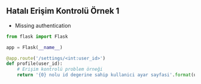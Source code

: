 ## Hatalı Erişim Kontrolü Örnek 1

- Missing authentication

```python
from flask import Flask

app = Flask(__name__)

@app.route('/settings/<int:user_id>')
def profile(user_id):
    # Erişim kontrolü problem örneği
    return '{0} nolu id degerine sahip kullanici ayar sayfasi'.format(user_id)
```
